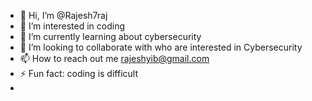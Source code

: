 - 👋 Hi, I’m @Rajesh7raj
- 👀 I’m interested in coding
- 🌱 I’m currently learning about cybersecurity
- 💞️ I’m looking to collaborate with who are interested in Cybersecurity
- 📫 How to reach out me rajeshyib@gmail.com 
- ⚡ Fun fact: coding is difficult
- 

<!---
Rajesh7raj/Rajesh7raj is a ✨ special ✨ repository because its `README.md` (this file) appears on your GitHub profile.
You can click the Preview link to take a look at your changes.
--->
